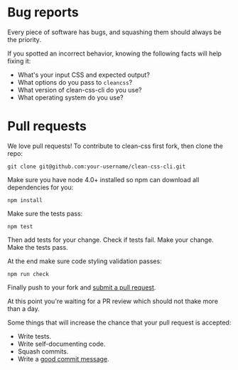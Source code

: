 # Bug reports

Every piece of software has bugs, and squashing them should always be the priority.

If you spotted an incorrect behavior, knowing the following facts will help fixing it:

* What's your input CSS and expected output?
* What options do you pass to `cleancss`?
* What version of clean-css-cli do you use?
* What operating system do you use?

# Pull requests

We love pull requests! To contribute to clean-css first fork, then clone the repo:

```shell
git clone git@github.com:your-username/clean-css-cli.git
```

Make sure you have node 4.0+ installed so npm can download all dependencies for you:

```shell
npm install
```

Make sure the tests pass:

```shell
npm test
```

Then add tests for your change. Check if tests fail. Make your change. Make the tests pass.

At the end make sure code styling validation passes:

```shell
npm run check
```

Finally push to your fork and [submit a pull request](https://github.com/jakubpawlowicz/clean-css-cli/compare/).

At this point you're waiting for a PR review which should not thake more than a day.

Some things that will increase the chance that your pull request is accepted:

* Write tests.
* Write self-documenting code.
* Squash commits.
* Write a [good commit message](http://tbaggery.com/2008/04/19/a-note-about-git-commit-messages.html).

